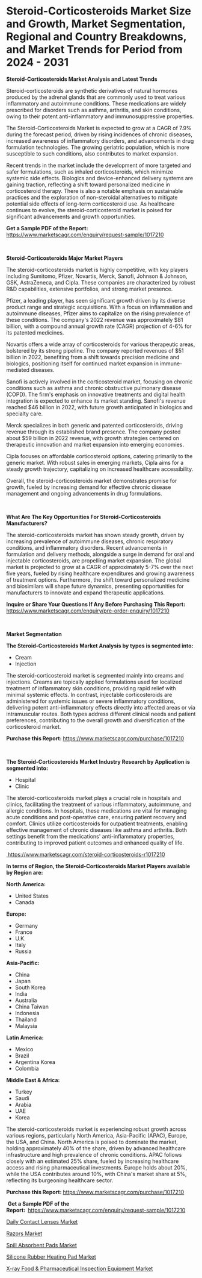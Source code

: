 <p><h1>Steroid-Corticosteroids Market Size and Growth, Market Segmentation, Regional and Country Breakdowns, and Market Trends for Period from 2024 -  2031</h1></p><p><strong>Steroid-Corticosteroids Market Analysis and Latest Trends</strong></p>
<p><p>Steroid-corticosteroids are synthetic derivatives of natural hormones produced by the adrenal glands that are commonly used to treat various inflammatory and autoimmune conditions. These medications are widely prescribed for disorders such as asthma, arthritis, and skin conditions, owing to their potent anti-inflammatory and immunosuppressive properties.</p><p>The Steroid-Corticosteroids Market is expected to grow at a CAGR of 7.9% during the forecast period, driven by rising incidences of chronic diseases, increased awareness of inflammatory disorders, and advancements in drug formulation technologies. The growing geriatric population, which is more susceptible to such conditions, also contributes to market expansion. </p><p>Recent trends in the market include the development of more targeted and safer formulations, such as inhaled corticosteroids, which minimize systemic side effects. Biologics and device-enhanced delivery systems are gaining traction, reflecting a shift toward personalized medicine in corticosteroid therapy. There is also a notable emphasis on sustainable practices and the exploration of non-steroidal alternatives to mitigate potential side effects of long-term corticosteroid use. As healthcare continues to evolve, the steroid-corticosteroid market is poised for significant advancements and growth opportunities.</p></p>
<p><strong>Get a Sample PDF of the Report:&nbsp;</strong> <a href="https://www.marketscagr.com/enquiry/request-sample/1017210">https://www.marketscagr.com/enquiry/request-sample/1017210</a></p>
<p>&nbsp;</p>
<p><strong>Steroid-Corticosteroids Major Market Players</strong></p>
<p><p>The steroid-corticosteroids market is highly competitive, with key players including Sumitomo, Pfizer, Novartis, Merck, Sanofi, Johnson & Johnson, GSK, AstraZeneca, and Cipla. These companies are characterized by robust R&D capabilities, extensive portfolios, and strong market presence.</p><p>Pfizer, a leading player, has seen significant growth driven by its diverse product range and strategic acquisitions. With a focus on inflammation and autoimmune diseases, Pfizer aims to capitalize on the rising prevalence of these conditions. The company's 2022 revenue was approximately $81 billion, with a compound annual growth rate (CAGR) projection of 4-6% for its patented medicines.</p><p>Novartis offers a wide array of corticosteroids for various therapeutic areas, bolstered by its strong pipeline. The company reported revenues of $51 billion in 2022, benefiting from a shift towards precision medicine and biologics, positioning itself for continued market expansion in immune-mediated diseases.</p><p>Sanofi is actively involved in the corticosteroid market, focusing on chronic conditions such as asthma and chronic obstructive pulmonary disease (COPD). The firm's emphasis on innovative treatments and digital health integration is expected to enhance its market standing. Sanofi's revenue reached $46 billion in 2022, with future growth anticipated in biologics and specialty care.</p><p>Merck specializes in both generic and patented corticosteroids, driving revenue through its established brand presence. The company posted about $59 billion in 2022 revenue, with growth strategies centered on therapeutic innovation and market expansion into emerging economies.</p><p>Cipla focuses on affordable corticosteroid options, catering primarily to the generic market. With robust sales in emerging markets, Cipla aims for a steady growth trajectory, capitalizing on increased healthcare accessibility.</p><p>Overall, the steroid-corticosteroids market demonstrates promise for growth, fueled by increasing demand for effective chronic disease management and ongoing advancements in drug formulations.</p></p>
<p>&nbsp;</p>
<p><strong>What Are The Key Opportunities For Steroid-Corticosteroids Manufacturers?</strong></p>
<p><p>The steroid-corticosteroids market has shown steady growth, driven by increasing prevalence of autoimmune diseases, chronic respiratory conditions, and inflammatory disorders. Recent advancements in formulation and delivery methods, alongside a surge in demand for oral and injectable corticosteroids, are propelling market expansion. The global market is projected to grow at a CAGR of approximately 5-7% over the next five years, fueled by rising healthcare expenditures and growing awareness of treatment options. Furthermore, the shift toward personalized medicine and biosimilars will shape future dynamics, presenting opportunities for manufacturers to innovate and expand therapeutic applications.</p></p>
<p><strong>Inquire or Share Your Questions If Any Before Purchasing This Report:</strong> <a href="https://www.marketscagr.com/enquiry/pre-order-enquiry/1017210">https://www.marketscagr.com/enquiry/pre-order-enquiry/1017210</a></p>
<p>&nbsp;</p>
<p><strong>Market Segmentation</strong></p>
<p><strong>The Steroid-Corticosteroids Market Analysis by types is segmented into:</strong></p>
<p><ul><li>Cream</li><li>Injection</li></ul></p>
<p><p>The steroid-corticosteroid market is segmented mainly into creams and injections. Creams are topically applied formulations used for localized treatment of inflammatory skin conditions, providing rapid relief with minimal systemic effects. In contrast, injectable corticosteroids are administered for systemic issues or severe inflammatory conditions, delivering potent anti-inflammatory effects directly into affected areas or via intramuscular routes. Both types address different clinical needs and patient preferences, contributing to the overall growth and diversification of the corticosteroid market.</p></p>
<p><strong>Purchase this Report:&nbsp;</strong><a href="https://www.marketscagr.com/purchase/1017210">https://www.marketscagr.com/purchase/1017210</a></p>
<p>&nbsp;</p>
<p><strong>The Steroid-Corticosteroids Market Industry Research by Application is segmented into:</strong></p>
<p><ul><li>Hospital</li><li>Clinic</li></ul></p>
<p><p>The steroid-corticosteroids market plays a crucial role in hospitals and clinics, facilitating the treatment of various inflammatory, autoimmune, and allergic conditions. In hospitals, these medications are vital for managing acute conditions and post-operative care, ensuring patient recovery and comfort. Clinics utilize corticosteroids for outpatient treatments, enabling effective management of chronic diseases like asthma and arthritis. Both settings benefit from the medications' anti-inflammatory properties, contributing to improved patient outcomes and enhanced quality of life.</p></p>
<p><a href="https://www.marketscagr.com/steroid-corticosteroids-r1017210">&nbsp;https://www.marketscagr.com/steroid-corticosteroids-r1017210</a></p>
<p><strong>In terms of Region, the Steroid-Corticosteroids Market Players available by Region are:</strong></p>
<p>
    <p> <strong> North America: </strong>
        <ul>
            <li>United States</li>
            <li>Canada</li>
        </ul>
        </p> 
    <p> <strong> Europe: </strong>
        <ul>
            <li>Germany</li>
            <li>France</li>
            <li>U.K.</li>
            <li>Italy</li>
            <li>Russia</li>
        </ul>
        </p> 
    <p> <strong> Asia-Pacific: </strong>
        <ul>
            <li>China</li>
            <li>Japan</li>
            <li>South Korea</li>
            <li>India</li>
            <li>Australia</li>
            <li>China Taiwan</li>
            <li>Indonesia</li>
            <li>Thailand</li>
            <li>Malaysia</li>
        </ul>
        </p> 
    <p> <strong> Latin America: </strong>
        <ul>
            <li>Mexico</li>
            <li>Brazil</li>
            <li>Argentina Korea</li>
            <li>Colombia</li>
        </ul>
        </p> 
    <p> <strong> Middle East & Africa: </strong>
        <ul>
            <li>Turkey</li>
            <li>Saudi</li>
            <li>Arabia</li>
            <li>UAE</li>
            <li>Korea</li>
        </ul>
    </p>
    </p>
<p><p>The steroid-corticosteroids market is experiencing robust growth across various regions, particularly North America, Asia-Pacific (APAC), Europe, the USA, and China. North America is poised to dominate the market, holding approximately 40% of the share, driven by advanced healthcare infrastructure and high prevalence of chronic conditions. APAC follows closely with an estimated 25% share, fueled by increasing healthcare access and rising pharmaceutical investments. Europe holds about 20%, while the USA contributes around 10%, with China's market share at 5%, reflecting its burgeoning healthcare sector.</p></p>
<p><strong>Purchase this Report: </strong><a href="https://www.marketscagr.com/purchase/1017210">https://www.marketscagr.com/purchase/1017210</a></p>
<p>&nbsp;<strong>Get a Sample PDF of the Report:&nbsp;&nbsp;</strong><a href="https://www.marketscagr.com/enquiry/request-sample/1017210">https://www.marketscagr.com/enquiry/request-sample/1017210</a></p>
<p><strong></strong></p>
<p><p><a href="https://www.linkedin.com/pulse/global-daily-contact-lenses-market-trends-forecasts-strategic-wdsde?trackingId=6WCZcPRYS%2FKkuh%2FKiFhQug%3D%3D">Daily Contact Lenses Market</a></p><p><a href="https://www.linkedin.com/pulse/market-insights-global-razors-forecast-innovation-fsude?trackingId=LYUAYAxQSsK2G6cmNk47Yw%3D%3D">Razors Market</a></p><p><a href="https://issuu.com/reportprime-2/docs/spill-absorbent-pads-market-size-20_117e11b4ab42b7">Spill Absorbent Pads Market</a></p><p><a href="https://issuu.com/reportprime-2/docs/silicone-rubber-heating-pad-market-_6e6b8b43ba2e82">Silicone Rubber Heating Pad Market</a></p><p><a href="https://github.com/joannesouthgate/Market-Research-Report-List-5/blob/main/x-ray-food-pharmaceutical-inspection-equipment-market.md">X-ray Food & Pharmaceutical Inspection Equipment Market</a></p></p>